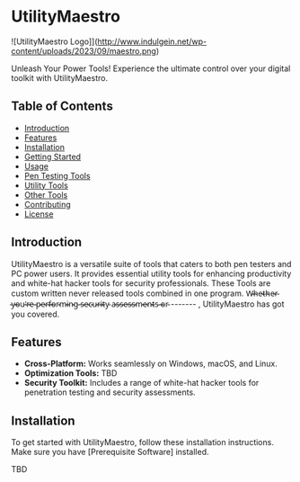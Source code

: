 # UtilityMaestro

![UtilityMaestro Logo]](http://www.indulgein.net/wp-content/uploads/2023/09/maestro.png)

Unleash Your Power Tools! Experience the ultimate control over your digital toolkit with UtilityMaestro.

## Table of Contents

- [Introduction](#introduction)
- [Features](#features)
- [Installation](#installation)
- [Getting Started](#getting-started)
- [Usage](#usage)
- [Pen Testing Tools](#pen-testing-tools)
- [Utility Tools](#utility-tools)
- [Other Tools](#other-tools)
- [Contributing](#contributing)
- [License](#license)

## Introduction

UtilityMaestro is a versatile suite of tools that caters to both pen testers and PC power users. It provides essential utility tools for enhancing productivity and white-hat hacker tools for security professionals.  These Tools are custom written never released tools combined in one program. W̴̴h̴̴e̴̴t̴̴h̴̴e̴̴r̴ ̴y̴̴o̴̴u̴'̴r̴̴e̴ ̴p̴̴e̴̴r̴̴f̴̴o̴̴r̴̴m̴̴i̴̴n̴̴g̴ ̴s̴̴e̴̴c̴̴u̴̴r̴̴i̴̴t̴̴y̴ a̴̴s̴̴s̴̴e̴̴s̴̴s̴̴m̴̴e̴̴n̴̴t̴̴s̴ ̴o̴̴r̴ ------- , UtilityMaestro has got you covered.

## Features

- **Cross-Platform:** Works seamlessly on Windows, macOS, and Linux.
- **Optimization Tools:** TBD
- **Security Toolkit:** Includes a range of white-hat hacker tools for penetration testing and security assessments.

## Installation

To get started with UtilityMaestro, follow these installation instructions. Make sure you have [Prerequisite Software] installed.

TBD


